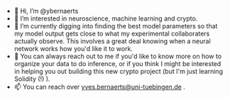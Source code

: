 - 👋 Hi, I’m @ybernaerts
- 👀 I’m interested in neuroscience, machine learning and crypto.
- 🌱 I’m currently digging into finding the best model parameters so that my model output gets close to what my experimental collaboraters actually observe. This involves a
      great deal knowing when a neural network works how you'd like it to work.
- 💞️ You can always reach out to me if you'd like to know more on how to organize your data to do inference, or if you think I might be interested in helping you out building this
      new crypto project (but I'm just learning Solidity (!) ).
- 📫 You can reach over yves.bernaerts@uni-tuebingen.de .

<!---
ybernaerts/ybernaerts is a ✨ special ✨ repository because its `README.md` (this file) appears on your GitHub profile.
You can click the Preview link to take a look at your changes.
--->
